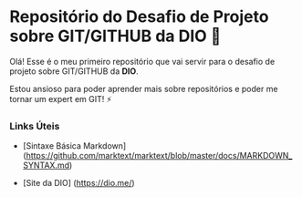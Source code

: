 # Repositório do Desafio de Projeto sobre GIT/GITHUB da DIO :book:

Olá! Esse é o meu primeiro repositório que vai servir para o desafio de projeto sobre GIT/GITHUB da **DIO**. 

Estou ansioso para poder aprender mais sobre repositórios e poder me tornar um expert em GIT! :zap: 



### Links Úteis

- [Sintaxe Básica Markdown] (https://github.com/marktext/marktext/blob/master/docs/MARKDOWN_SYNTAX.md)

- [Site da DIO] (https://dio.me/)
